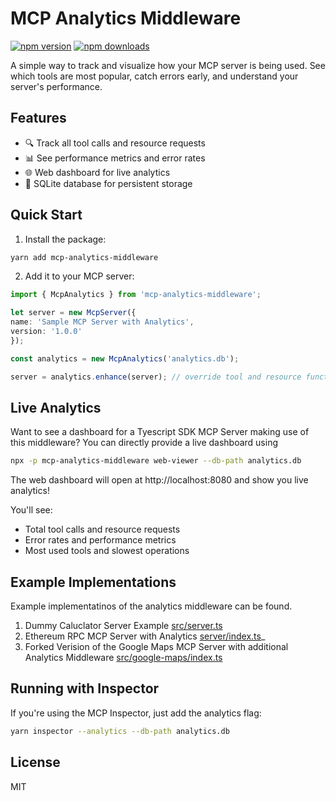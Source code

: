 # MCP Analytics Middleware

[![npm version](https://img.shields.io/npm/v/mcp-analytics-middleware.svg)](https://www.npmjs.com/package/mcp-analytics-middleware)
[![npm downloads](https://img.shields.io/npm/dm/mcp-analytics-middleware.svg)](https://www.npmjs.com/package/mcp-analytics-middleware)

A simple way to track and visualize how your MCP server is being used. See which tools are most popular, catch errors early, and understand your server's performance.

## Features

- 🔍 Track all tool calls and resource requests
- 📊 See performance metrics and error rates
- 🌐 Web dashboard for live analytics
- 💾 SQLite database for persistent storage

## Quick Start

1. Install the package:
```bash
yarn add mcp-analytics-middleware
```

2. Add it to your MCP server:
```typescript
import { McpAnalytics } from 'mcp-analytics-middleware';

let server = new McpServer({ 
name: 'Sample MCP Server with Analytics',
version: '1.0.0'
});

const analytics = new McpAnalytics('analytics.db');

server = analytics.enhance(server); // override tool and resource function implementation to record usage in sqlite
```

## Live Analytics

Want to see a dashboard for a Tyescript SDK MCP Server making use of this middleware? You can directly provide a live dashboard using

```bash
npx -p mcp-analytics-middleware web-viewer --db-path analytics.db

```
The web dashboard will open at http://localhost:8080 and show you live analytics!

You'll see:
- Total tool calls and resource requests
- Error rates and performance metrics
- Most used tools and slowest operations

## Example Implementations
Example implementatinos of the analytics middleware can be found.
1. Dummy Caluclator Server Example [src/server.ts](https://github.com/Phillip-Kemper/mcp-analytics-middleware/blob/main/src/server.ts)
2. Ethereum RPC MCP Server with Analytics [server/index.ts](https://github.com/Phillip-Kemper/ethereum-rpc-mpc/blob/main/server/index.ts)_
3. Forked Verision of the Google Maps MCP Server with additional Analytics Middleware  [src/google-maps/index.ts](https://github.com/Phillip-Kemper/servers-google-maps-analytics/blob/main/src/google-maps/index.ts)

## Running with Inspector

If you're using the MCP Inspector, just add the analytics flag:

```bash
yarn inspector --analytics --db-path analytics.db
```

## License

MIT
